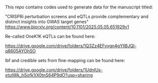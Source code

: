 This repo contains codes used to generate data for the manuscript titled:

"CRISPRi perturbation screens and eQTLs provide complementary and distinct insights into GWAS target genes"
https://www.biorxiv.org/content/10.1101/2025.05.05.651929v1

Re-called OneK1K eQTLs can be found here:

https://drive.google.com/drive/folders/1Q3Zz4EFvvgn4gYllBJQl-q8605AYOhSO

 lbf and credible sets from fine-mapping can be found here:

https://drive.google.com/drive/folders/1UdnlUs-xtutWk_hSofk1iX0tnS64P9dO?usp=sharing
